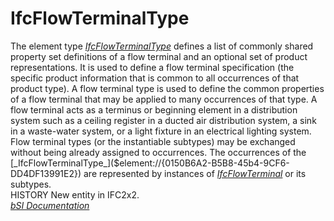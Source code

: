 IfcFlowTerminalType
===================
The element type
[_IfcFlowTerminalType_]($element://{0150B6A2-B5B8-45b4-9CF6-DD4DF13991E2})
defines a list of commonly shared property set definitions of a flow terminal
and an optional set of product representations. It is used to define a flow
terminal specification (the specific product information that is common to all
occurrences of that product type).  
A flow terminal type is used to define the common properties of a flow
terminal that may be applied to many occurrences of that type. A flow terminal
acts as a terminus or beginning element in a distribution system such as a
ceiling register in a ducted air distribution system, a sink in a waste-water
system, or a light fixture in an electrical lighting system. Flow terminal
types (or the instantiable subtypes) may be exchanged without being already
assigned to occurrences.  
The occurrences of the
[_IfcFlowTerminalType_]($element://{0150B6A2-B5B8-45b4-9CF6-DD4DF13991E2}) are
represented by instances of
[_IfcFlowTerminal_]($element://{AE61BBF2-82B0-4caf-B137-1EBEB79B2BB6}) or its
subtypes.  
HISTORY New entity in IFC2x2.  
[ _bSI
Documentation_](https://standards.buildingsmart.org/IFC/DEV/IFC4_2/FINAL/HTML/schema/ifcsharedbldgserviceelements/lexical/ifcflowterminaltype.htm)


